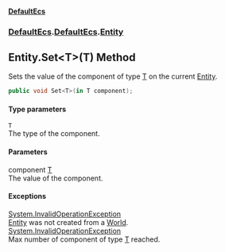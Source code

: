 #### [DefaultEcs](./index.md 'index')
### [DefaultEcs](./index.md 'index').[DefaultEcs](./DefaultEcs.md 'DefaultEcs').[Entity](./DefaultEcs-Entity.md 'DefaultEcs.Entity')
## Entity.Set&lt;T&gt;(T) Method
Sets the value of the component of type [T](#DefaultEcs-Entity-Set-T-(T)-T 'DefaultEcs.Entity.Set&lt;T&gt;(T).T') on the current [Entity](./DefaultEcs-Entity.md 'DefaultEcs.Entity').  
```C#
public void Set<T>(in T component);
```
#### Type parameters
<a name='DefaultEcs-Entity-Set-T-(T)-T'></a>
`T`  
The type of the component.  
#### Parameters
<a name='DefaultEcs-Entity-Set-T-(T)-component'></a>
component [T](#DefaultEcs-Entity-Set-T-(T)-T 'DefaultEcs.Entity.Set&lt;T&gt;(T).T')  
The value of the component.  
#### Exceptions
[System.InvalidOperationException](https://docs.microsoft.com/en-us/dotnet/api/System.InvalidOperationException 'System.InvalidOperationException')  
[Entity](./DefaultEcs-Entity.md 'DefaultEcs.Entity') was not created from a [World](./DefaultEcs-World.md 'DefaultEcs.World').  
[System.InvalidOperationException](https://docs.microsoft.com/en-us/dotnet/api/System.InvalidOperationException 'System.InvalidOperationException')  
Max number of component of type [T](#DefaultEcs-Entity-Set-T-(T)-T 'DefaultEcs.Entity.Set&lt;T&gt;(T).T') reached.  
